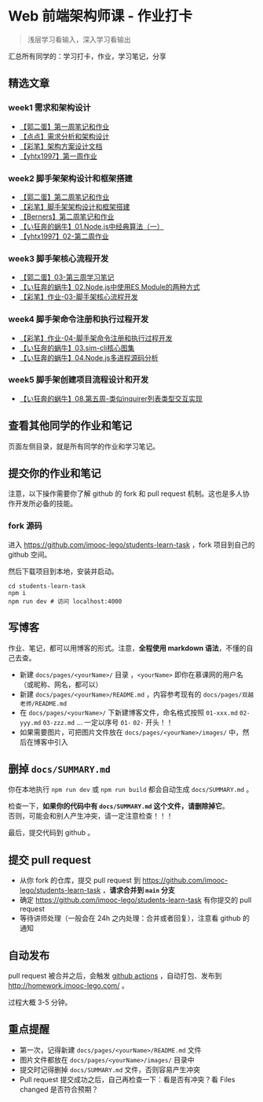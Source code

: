 # Web 前端架构师课 - 作业打卡

> 浅层学习看输入，深入学习看输出

汇总所有同学的：学习打卡，作业，学习笔记，分享

## 精选文章

### week1 需求和架构设计

- [【郭二蛋】第一周笔记和作业](./pages/郭二蛋/01-第一周笔记和作业.md)
- [【点点】需求分析和架构设计](./pages/点点/01-需求分析和架构设计.md)
- [【彩笔】架构方案设计文档](./pages/彩笔/作业-01-架构方案设计文档.md)
- [【yhtx1997】第一周作业](./pages/yhtx1997/01-第一周作业.md)

### week2 脚手架架构设计和框架搭建

- [【郭二蛋】第二周笔记和作业](./pages/郭二蛋/02-第二周笔记和作业.md)
- [【彩笔】脚手架架构设计和框架搭建](./pages/彩笔/作业-02-脚手架架构设计和框架搭建.md)
- [【Berners】第二周笔记和作业](./pages/Berners/02-第二周笔记和作业.md)
- [【い狂奔的蜗牛】01.Node.js中经典算法（一）](./pages/い狂奔的蜗牛/01.Node.js中经典算法（一）.md)
- [【yhtx1997】02-第二周作业](./pages/yhtx1997/02-第二周作业.md)

### week3 脚手架核心流程开发

- [【郭二蛋】03-第三周学习笔记](./pages/郭二蛋/03-第三周学习笔记.md)
- [【い狂奔的蜗牛】02.Node.js中使用ES Module的两种方式](./pages/い狂奔的蜗牛/02.Node.js中使用ES%20Module的两种方式.md)
- [【彩笔】作业-03-脚手架核心流程开发](./pages/彩笔/作业-03-脚手架核心流程开发.md)

### week4 脚手架命令注册和执行过程开发

- [【彩笔】作业-04-脚手架命令注册和执行过程开发](./pages/彩笔/作业-04-脚手架命令注册和执行过程开发.md)
- [【い狂奔的蜗牛】03.sim-cli核心图集](./pages/い狂奔的蜗牛/03.sim-cli核心图集.md)
- [【い狂奔的蜗牛】04.Node.js多进程源码分析](./pages/い狂奔的蜗牛/04.Node.js多进程源码分析.md)

### week5 脚手架创建项目流程设计和开发

- [【い狂奔的蜗牛】08.第五周-类似inquirer列表类型交互实现](./pages/い狂奔的蜗牛/08.第五周-类似inquirer列表类型交互实现.md)


## 查看其他同学的作业和笔记

页面左侧目录，就是所有同学的作业和学习笔记。

## 提交你的作业和笔记

注意，以下操作需要你了解 github 的 fork 和 pull request 机制。这也是多人协作开发所必备的技能。

### fork 源码

进入 https://github.com/imooc-lego/students-learn-task ，fork 项目到自己的 github 空间。

然后下载项目到本地，安装并启动。

```shell
cd students-learn-task
npm i
npm run dev # 访问 localhost:4000
```

## 写博客

作业、笔记，都可以用博客的形式。注意，**全程使用 markdown 语法**，不懂的自己去查。

- 新建 `docs/pages/<yourName>/` 目录 ，`<yourName>` 即你在慕课网的用户名（或昵称、网名，都可以）
- 新建 `docs/pages/<yourName>/README.md` ，内容参考现有的 `docs/pages/双越老师/README.md`
- 在 `docs/pages/<yourName>/` 下新建博客文件，命名格式按照 `01-xxx.md` `02-yyy.md` `03-zzz.md` ... 一定以序号 `01-` `02-` 开头！！ 
- 如果需要图片，可把图片文件放在 `docs/pages/<yourName>/images/` 中，然后在博客中引入

## 删掉 `docs/SUMMARY.md`

你在本地执行 `npm run dev` 或 `npm run build` 都会自动生成 `docs/SUMMARY.md` 。

检查一下，**如果你的代码中有 `docs/SUMMARY.md` 这个文件，请删除掉它**。\
否则，可能会和别人产生冲突，请一定注意检查！！！

最后，提交代码到 github 。

## 提交 pull request

- 从你 fork 的仓库，提交 pull request 到 https://github.com/imooc-lego/students-learn-task ，**请求合并到 `main` 分支**
- 确定 https://github.com/imooc-lego/students-learn-task 有你提交的 pull request
- 等待讲师处理（一般会在 24h 之内处理：合并或者回复），注意看 github 的通知

## 自动发布

pull request 被合并之后，会触发 [github actions](https://github.com/imooc-lego/students-learn-task/actions) ，自动打包、发布到 http://homework.imooc-lego.com/ 。

过程大概 3-5 分钟。

## 重点提醒

- 第一次，记得新建 `docs/pages/<yourName>/README.md` 文件
- 图片文件都放在 `docs/pages/<yourName>/images/` 目录中
- 提交时记得删掉 `docs/SUMMARY.md` 文件，否则容易产生冲突
- Pull request 提交成功之后，自己再检查一下：看是否有冲突？看 Files changed 是否符合预期？
